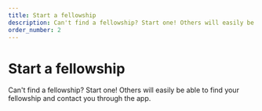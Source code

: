 ```yaml
---
title: Start a fellowship
description: Can't find a fellowship? Start one! Others will easily be able to find your fellowship and contact you through the app.
order_number: 2
---
```


# Start a fellowship

Can't find a fellowship? Start one! Others will easily be able to find your fellowship and contact you through the app.


